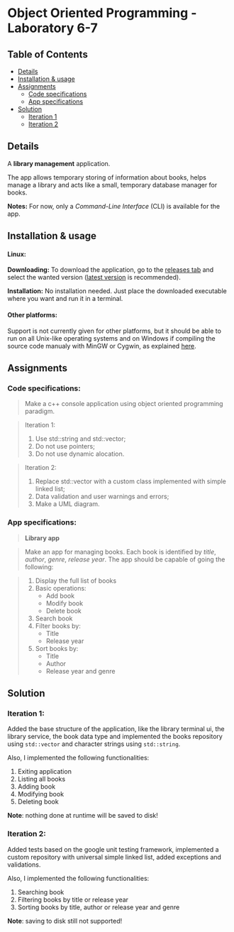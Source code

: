 # Object Oriented Programming - Laboratory 6-7

## Table of Contents

- [Details](#details)
- [Installation & usage](#installation--usage)
- [Assignments](#assignments)
	- [Code specifications](#code-specifications)
	- [App specifications](#app-specifications)
- [Solution](#solution)
	- [Iteration 1](#iteration-1)
	- [Iteration 2](#iteration-2)

## Details

A __library management__ application.

The app allows temporary storing of information about books, helps manage a library and acts like a small, temporary database manager for books.

__Notes:__ For now, only a _Command-Line Interface_ (CLI) is available for the app.

## Installation & usage

#### Linux:

__Downloading:__ To download the application, go to the [releases tab](https://github.com/adipopbv/oop-laboratory-6-7/releases) and select the wanted version ([latest version](https://github.com/adipopbv/oop-laboratory-6-7/releases/latest) is recommended).

__Installation:__ No installation needed. Just place the downloaded executable where you want and run it in a terminal.

#### Other platforms:

Support is not currently given for other platforms, but it should be able to run on all Unix-like operating systems and on Windows if compiling the source code manualy with MinGW or Cygwin, as explained [here](https://docs.microsoft.com/en-us/cpp/porting/porting-from-unix-to-win32?view=vs-2019).



## Assignments

### Code specifications:

> Make a c++ console application using object oriented programming paradigm.

> Iteration 1:
> 1. Use std::string and std::vector;
> 2. Do not use pointers;
> 3. Do not use dynamic alocation.

> Iteration 2:
> 1. Replace std::vector with a custom class implemented with simple linked list;
> 2. Data validation and user warnings and errors;
> 3. Make a UML diagram.

### App specifications:

> __Library app__

> Make an app for managing books. Each book is identified by _title_, _author_, _genre_, _release year_. The app should be capable of going the following:

> 1. Display the full list of books
> 2. Basic operations:
>    * Add book
>    * Modify book
>    * Delete book
> 3. Search book
> 4. Filter books by:
>    * Title
>    * Release year
> 5. Sort books by:
>    * Title
>    * Author
>    * Release year and genre

## Solution

### Iteration 1:

Added the base structure of the application, like the library terminal ui, the library service, the book data type and implemented the books repository using `std::vector` and character strings using `std::string`.

Also, I implemented the following functionalities:
1. Exiting application
2. Listing all books
3. Adding book
4. Modifying book
5. Deleting book

__Note__: nothing done at runtime will be saved to disk!

### Iteration 2:

Added tests based on the google unit testing framework, implemented a custom repository with universal simple linked list, added exceptions and validations.

Also, I implemented the following functionalities:
1. Searching book
2. Filtering books by title or release year
3. Sorting books by title, author or release year and genre

__Note__: saving to disk still not supported!

